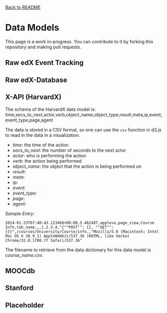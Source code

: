 [Back to README](../README.md)

Data Models
================
This page is a work in-progress. You can contribute to it by forking this repository and making pull requests.

## Raw edX Event Tracking

## Raw edX-Database

## X-API (HarvardX)
The schema of the HarvardX data model is:
time,secs_to_next,actor,verb,object_name,object_type,result,meta,ip,event,event_type,page,agent

The data is stored in a CSV format, so one can use the ```csv``` function in d3.js to read in the data in a visualization.

* _time_: the time of the action
* _secs_to_next_: the number of seconds to the next actor
* _actor_: who is performing the action
* _verb_: the action being performed
* _object_name_: the object that the action is being performed on
* _result_:
* _meta_:
* _ip_:
* _event_:
* _event_type_:
* _page_:
* _agent_:

_Sample Entry_:
```
2014-01-23T07:48:43.123460+00:00,5.462487,applevo,page_view,Course Info,tab_name,,,1.2.3.4,"{""POST"": {}, ""GET"": {}}",/courses/University/Course/info,,"Mozilla/5.0 (Macintosh; Intel Mac OS X 10_9_1) AppleWebKit/537.36 (KHTML, like Gecko) Chrome/32.0.1700.77 Safari/537.36"
```

The filename to retrieve from the data dictionary for this data model is _course_name_.csv.

## MOOCdb

## Stanford 

## Placeholder
